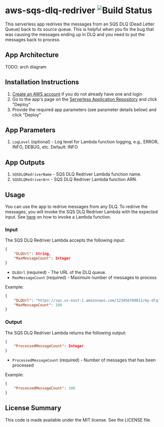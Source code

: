 # aws-sqs-dlq-redriver ![Build Status](https://codebuild.us-east-1.amazonaws.com/badges?uuid=eyJlbmNyeXB0ZWREYXRhIjoiYys5THI3OU1Pc3BIUjc0TWV2aGRFaG1nVCtCZ1ZHYVJpcWtnUVBqSWU0bEFldkVPd2Y5c1pzQUo0NzVEZlpCZWtMOEp1VVByRmZPT2dpWnVYU3RtMkJNPSIsIml2UGFyYW1ldGVyU3BlYyI6IlluaFA0SERpdWdQaFNFOHQiLCJtYXRlcmlhbFNldFNlcmlhbCI6MX0%3D&branch=master)

This serverless app redrives the messages from an SQS DLQ (Dead Letter Queue) back to its source queue. This is helpful when you fix the bug that was causing the messages ending up in DLQ and you need to put the messages back to process.

## App Architecture

TODO: arch diagram

## Installation Instructions

1. [Create an AWS account](https://portal.aws.amazon.com/gp/aws/developer/registration/index.html) if you do not already have one and login
1. Go to the app's page on the [Serverless Application Repository](TODO) and click "Deploy"
1. Provide the required app parameters (see parameter details below) and click "Deploy"

## App Parameters

1. `LogLevel` (optional) - Log level for Lambda function logging, e.g., ERROR, INFO, DEBUG, etc. Default: INFO

## App Outputs

1. `SQSDLQRedriverName` - SQS DLQ Redriver Lambda function name.
1. `SQSDLQRedriverArn` - SQS DLQ Redriver Lambda function ARN.

## Usage
You can use the app to redrive messages from any DLQ. To redrive the messages, you will invoke the SQS DLQ Redriver Lambda with the expected input. See [here](https://docs.aws.amazon.com/lambda/latest/dg/invoking-lambda-functions.html) on how to invoke a Lambda function.

### Input
The SQS DLQ Redriver Lambda accepts the following input:
```json
{
    "DLQUrl": String,
    "MaxMessageCount": Integer
}
```
* `DLQUrl` (required) - The URL of the DLQ queue.
* `MaxMessageCount` (required) - Maximum number of messages to process

Example:
```json
{
    "DLQUrl": "https://sqs.us-east-1.amazonaws.com/123456789012/my-dlq",
    "MaxMessageCount": 100
}
```

### Output
The SQS DLQ Redriver Lambda returns the following output:
```json
{
    "ProcessedMessageCount": Integer
}
```
* `ProcessedMessageCount` (required) - Number of messages that has been processed

Example:
```json
{
    "ProcessedMessageCount": 100
}
```
## License Summary

This code is made available under the MIT license. See the LICENSE file.